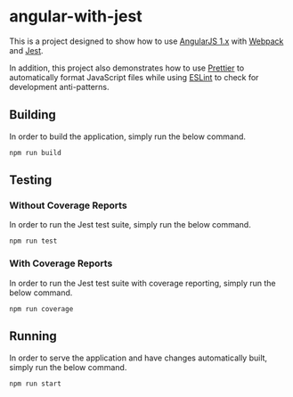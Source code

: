 # angular-with-jest
This is a project designed to show how to use [AngularJS 1.x] with [Webpack] and [Jest].

In addition, this project also demonstrates how to use [Prettier] to automatically format
JavaScript files while using [ESLint] to check for development anti-patterns.

## Building
In order to build the application, simply run the below command.
```
npm run build
```
## Testing
### Without Coverage Reports
In order to run the Jest test suite, simply run the below command.
```
npm run test
```
### With Coverage Reports
In order to run the Jest test suite with coverage reporting, simply run the below command.
```
npm run coverage
```
## Running
In order to serve the application and have changes automatically built, simply run the below command.
```
npm run start
```

[AngularJS 1.x]: https://angularjs.org/
[Webpack]: https://webpack.js.org/
[Jest]: https://facebook.github.io/jest/
[Prettier]: https://github.com/prettier/prettier
[ESLint]: http://eslint.org/
